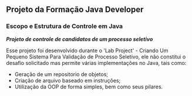 ## Projeto da Formação Java Developer ##
### Escopo e Estrutura de Controle em Java ###

**_Projeto de controle de candidatos de um processo seletivo_**

Esse projeto foi desenvolvido durante o 'Lab Project' - Criando Um Pequeno Sistema Para Validação de Processo Seletivo, ele não constitui o desafio solicitado mas permite várias implementações no Java, tais como:

- Geração de um repositorio de objetos;
- Criação de arquivo baseado em instruções;
- Utilização da OOP de forma simples, bem como seus pilares.